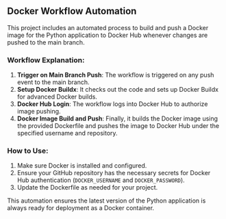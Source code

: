 ## Docker Workflow Automation

This project includes an automated process to build and push a Docker image for the Python application to Docker Hub whenever changes are pushed to the main branch.

### Workflow Explanation:
1. **Trigger on Main Branch Push**: The workflow is triggered on any push event to the main branch.
2. **Setup Docker Buildx**: It checks out the code and sets up Docker Buildx for advanced Docker builds.
3. **Docker Hub Login**: The workflow logs into Docker Hub to authorize image pushing.
4. **Docker Image Build and Push**: Finally, it builds the Docker image using the provided Dockerfile and pushes the image to Docker Hub under the specified username and repository.

### How to Use:
1. Make sure Docker is installed and configured.
2. Ensure your GitHub repository has the necessary secrets for Docker Hub authentication (`DOCKER_USERNAME` and `DOCKER_PASSWORD`).
3. Update the Dockerfile as needed for your project.

This automation ensures the latest version of the Python application is always ready for deployment as a Docker container.
